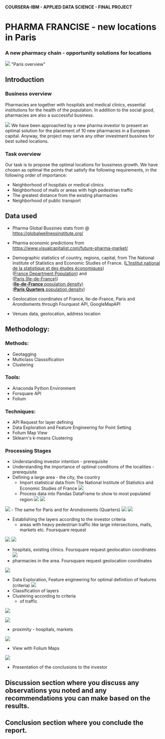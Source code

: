 
#### COURSERA-IBM - APPLIED DATA SCIENCE - FINAL PROJECT

# PHARMA FRANCISE  - new locations in Paris
###  A new pharmacy chain - opportunity solutions for locations

![](https://raw.githubusercontent.com/georgeeks/Foursquare-Capstone-Project-Notebook/master/WEEKS%204-5%20-%20Final%20Project/project_images/Paris%20overview.jpg) "Paris overview"


## Introduction 
### Business overview
Pharmacies are together with hospitals and medical clinics, essential institutions for the health of the population. In addition to the social good, pharmacies are also a successful business.

![](https://raw.githubusercontent.com/georgeeks/Foursquare-Capstone-Project-Notebook/master/WEEKS%204-5%20-%20Final%20Project/project_images/GlobalWellnessEconomy2017_bubblechart-1024x780.jpg)
We have been approached by a new pharma investor to present an optimal solution for the placement of 10 new pharmacies in a European capital.
Anyway, the project may serve any other investment bussines for best suited locations.

### Task overview  
Our task is to propose the optimal locations for bussiness growth. We have chosen as optimal the points that satisfy the following requirements, in the following order of importance:
- Neighborhood of hospitals or medical clinics
- Neighborhood of malls or areas with high pedestrian traffic
- The greatest distance from the existing pharmacies
- Neighborhood of public transport

## Data used
- Pharma Global Bussines stats from @ https://globalwellnessinstitute.org/
- Pharma economic predictions from https://www.visualcapitalist.com/future-pharma-market/
- Demographic statistics of country, regions, capital, from The National Institute of Statistics and Economic Studies of France. (<a href='https://www.insee.fr/fr/statistiques/2119468?sommaire=2119504#departements'>L’Institut national de la statistique et des études économiques</a>\)  
(<a href='https://www.insee.fr/fr/statistiques/fichier/2387611/ensemble.xls'>France Department Population</a>) and   
(<a href='https://www.insee.fr/fr/statistiques/fichier/2387611/dep75.xls'>Paris (Ile-de-France)</a>)  
(<a href='https://en.wikipedia.org/wiki/%C3%8Ele-de-France#Population_density'>**Ile-de-France** population density</a>)  
(<a href='https://en.wikipedia.org/wiki/Quarters_of_Paris'>**Paris Quarters** population density</a>)  


- Geolocation coordinates of France, Ile-de-France, Paris and Arondisments through Fourquest API, GoogleMapAPI
- Venues data, geolocation, address location 

## Methodology:

### Methods: 
- Geotagging
- Multiclass Classsification
- Clustering  
### Tools: 
 - Anaconda Python Environment
 - Forsquare API
 - Folium
### Techniques: 
 - API Request for layer defining
 - Data Exploration and Feature Engineering for Point Setting
 - Folium Map View
 - Sklearn's k-means Clustering 

### Processing Stages
- Understanding investor intention - prerequisite
- Understanding the importance of optimal conditions of the localities - prerequisite
- Defining a large area - the city, the country
    - Import statistical data from The National Institute of Statistics and Economic Studies of France
![](https://raw.githubusercontent.com/georgeeks/Foursquare-Capstone-Project-Notebook/master/WEEKS%204-5%20-%20Final%20Project/project_images/France_assembly_vote.png)
    - Process data into Pandas DataFrame to show to most populated region
![](https://raw.githubusercontent.com/georgeeks/Foursquare-Capstone-Project-Notebook/master/WEEKS%204-5%20-%20Final%20Project/project_images/1124px-%C3%8Ele-de-France_region_locator_map2.svg.png)
![](https://raw.githubusercontent.com/georgeeks/Foursquare-Capstone-Project-Notebook/master/WEEKS%204-5%20-%20Final%20Project/project_images/France_regions.png)

![](https://raw.githubusercontent.com/georgeeks/Foursquare-Capstone-Project-Notebook/master/WEEKS%204-5%20-%20Final%20Project/project_images/Ils-de-France.png)
    - The same for Paris and for Arondisments (Quarters)
![](https://raw.githubusercontent.com/georgeeks/Foursquare-Capstone-Project-Notebook/master/WEEKS%204-5%20-%20Final%20Project/project_images/Population_density_map_of_Paris_in_2012.svg.png) 
![](https://raw.githubusercontent.com/georgeeks/Foursquare-Capstone-Project-Notebook/master/WEEKS%204-5%20-%20Final%20Project/project_images/Paris_arondisments.png)
   - Establishing the layers according to the investor criteria
       - areas with heavy pedestrian traffic like large intersections, malls, markets etc. Foursquare request 
       
![](https://raw.githubusercontent.com/georgeeks/Foursquare-Capstone-Project-Notebook/master/WEEKS%204-5%20-%20Final%20Project/project_maps/map_quarters.png)
![](https://raw.githubusercontent.com/georgeeks/Foursquare-Capstone-Project-Notebook/master/WEEKS%204-5%20-%20Final%20Project/project_maps/paris_heatmap.png) 

   - hospitals, existing clinics. Foursquare request geolocation coordinates
![](https://raw.githubusercontent.com/georgeeks/Foursquare-Capstone-Project-Notebook/master/WEEKS%204-5%20-%20Final%20Project/project_images/hospitals_coordinates.png) 
   - pharmacies in the area. Foursquare request geolocation coordinates
       
![](https://raw.githubusercontent.com/georgeeks/Foursquare-Capstone-Project-Notebook/master/WEEKS%204-5%20-%20Final%20Project/project_maps/paris_heatmap_hp.png)
       
   - Data Exploration, Feature engineering for optimal definition of features (criteria)
![](https://raw.githubusercontent.com/georgeeks/Foursquare-Capstone-Project-Notebook/master/WEEKS%204-5%20-%20Final%20Project/project_images/Venues_cat.png)
   - Classification of layers  
   - Clustering according to criteria
       - of traffic
       
![](https://raw.githubusercontent.com/georgeeks/Foursquare-Capstone-Project-Notebook/master/WEEKS%204-5%20-%20Final%20Project/project_maps/Paris_cluster1.png)
       
![](https://raw.githubusercontent.com/georgeeks/Foursquare-Capstone-Project-Notebook/master/WEEKS%204-5%20-%20Final%20Project/project_maps/paris_clustered_venues_map.png)
       
   - proximity - hospitals, markets

![](https://raw.githubusercontent.com/georgeeks/Foursquare-Capstone-Project-Notebook/master/WEEKS%204-5%20-%20Final%20Project/project_maps/center_clusters_map.png)

   - View with Folium Maps
   
![](https://raw.githubusercontent.com/georgeeks/Foursquare-Capstone-Project-Notebook/master/WEEKS%204-5%20-%20Final%20Project/project_maps/Final_map.png)
   - Presentation of the conclusions to the investor
   
## Discussion section where you discuss any observations you noted and any recommendations you can make based on the results.

## Conclusion section where you conclude the report.

